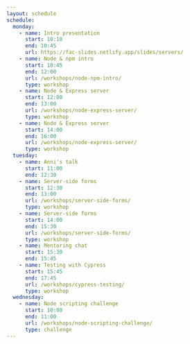 ```yaml
---
layout: schedule
schedule:
  monday:
    - name: Intro presentation
      start: 10:10
      end: 10:45
      url: https://fac-slides.netlify.app/slides/servers/
    - name: Node & npm intro
      start: 10:45
      end: 12:00
      url: /workshops/node-npm-intro/
      type: workshop
    - name: Node & Express server
      start: 12:00
      end: 13:00
      url: /workshops/node-express-server/
      type: workshop
    - name: Node & Express server
      start: 14:00
      end: 16:00
      url: /workshops/node-express-server/
      type: workshop
  tuesday:
    - name: Anni's talk
      start: 11:00
      end: 12:30
    - name: Server-side forms
      start: 12:30
      end: 13:00
      url: /workshops/server-side-forms/
      type: workshop
    - name: Server-side forms
      start: 14:00
      end: 15:30
      url: /workshops/server-side-forms/
      type: workshop
    - name: Mentoring chat
      start: 15:30
      end: 15:45
    - name: Testing with Cypress
      start: 15:45
      end: 17:45
      url: /workshops/cypress-testing/
      type: workshop
  wednesday:
    - name: Node scripting challenge
      start: 10:00
      end: 11:00
      url: /workshops/node-scripting-challenge/
      type: challenge
---
```

